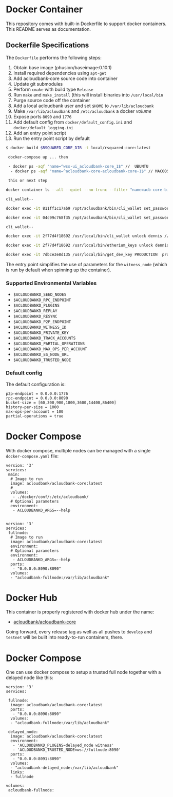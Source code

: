 # Docker Container

This repository comes with built-in Dockerfile to support docker
containers. This README serves as documentation.

## Dockerfile Specifications

The `Dockerfile` performs the following steps:

1. Obtain base image (phusion/baseimage:0.10.1)
2. Install required dependencies using `apt-get`
3. Add acloudbank-core source code into container
4. Update git submodules
5. Perform `cmake` with build type `Release`
6. Run `make` and `make_install` (this will install binaries into `/usr/local/bin`
7. Purge source code off the container
8. Add a local acloudbank user and set `$HOME` to `/var/lib/acloudbank`
9. Make `/var/lib/acloudbank` and `/etc/acloudbank` a docker *volume*
10. Expose ports `8090` and `1776`
11. Add default config from `docker/default_config.ini` and
    `docker/default_logging.ini`
12. Add an entry point script
13. Run the entry point script by default


```sh
$ docker build $RSQUARED_CORE_DIR -t local/rsquared-core:latest

 docker-compose up ... then
 
 - docker ps -aqf "name=^wss-ui_acloudbank-core_1$" //  UBUNTU
  - docker ps -aqf "name=^acloudbank-core-acloudbank-core-1$" // MACOOS

 this or next step

docker container ls --all --quiet --no-trunc --filter "name=acb-core-bitshares-core-1"  // 1st step…

cli_wallet--

docker exec -it 811ff1c17ab9 /opt/acloudbank/bin/cli_wallet set_password. /// Working 2nd macos

docker exec -it 04c99c768f35 /opt/acloudbank/bin/cli_wallet set_password ubuntu

cli_wallet--

docker exec -it 2f77d4f18692 /usr/local/bin/cli_wallet unlock dennis /// Working 2nd step

docker exec -it 2f77d4f18692 /usr/local/bin/etherium_keys unlock dennis /// Working 2nd step

docker exec -it 7dbce3e8d135 /usr/local/bin/get_dev_key PRODUCTION  productionkey6 productionkey7 productionkey8 productionkey9 productionkey10 productionkey11

```

The entry point simplifies the use of parameters for the `witness_node`
(which is run by default when spinning up the container).

### Supported Environmental Variables

* `$ACLOUDBANKD_SEED_NODES`
* `$ACLOUDBANKD_RPC_ENDPOINT`
* `$ACLOUDBANKD_PLUGINS`
* `$ACLOUDBANKD_REPLAY`
* `$ACLOUDBANKD_RESYNC`
* `$ACLOUDBANKD_P2P_ENDPOINT`
* `$ACLOUDBANKD_WITNESS_ID`
* `$ACLOUDBANKD_PRIVATE_KEY`
* `$ACLOUDBANKD_TRACK_ACCOUNTS`
* `$ACLOUDBANKD_PARTIAL_OPERATIONS`
* `$ACLOUDBANKD_MAX_OPS_PER_ACCOUNT`
* `$ACLOUDBANKD_ES_NODE_URL`
* `$ACLOUDBANKD_TRUSTED_NODE`

### Default config



The default configuration is:

    p2p-endpoint = 0.0.0.0:1776
    rpc-endpoint = 0.0.0.0:8090
    bucket-size = [60,300,900,1800,3600,14400,86400]
    history-per-size = 1000
    max-ops-per-account = 100
    partial-operations = true

# Docker Compose

With docker compose, multiple nodes can be managed with a single
`docker-compose.yaml` file:

    version: '3'
    services:
     main:
      # Image to run
      image: acloudbank/acloudbank-core:latest
      # 
      volumes:
       - ./docker/conf/:/etc/acloudbank/
      # Optional parameters
      environment:
       - ACLOUDBANKD_ARGS=--help


    version: '3'
    services:
     fullnode:
      # Image to run
      image: acloudbank/acloudbank-core:latest
      environment:
      # Optional parameters
      environment:
       - ACLOUDBANKD_ARGS=--help
      ports:
       - "0.0.0.0:8090:8090"
      volumes:
      - "acloudbank-fullnode:/var/lib/acloudbank"


# Docker Hub

This container is properly registered with docker hub under the name:

* [acloudbank/acloudbank-core](https://hub.docker.com/r/acloudbank/acloudbank-core/)

Going forward, every release tag as well as all pushes to `develop` and
`testnet` will be built into ready-to-run containers, there.

# Docker Compose

One can use docker compose to setup a trusted full node together with a
delayed node like this:

```
version: '3'
services:

 fullnode:
  image: acloudbank/acloudbank-core:latest
  ports:
   - "0.0.0.0:8090:8090"
  volumes:
  - "acloudbank-fullnode:/var/lib/acloudbank"

 delayed_node:
  image: acloudbank/acloudbank-core:latest
  environment:
   - 'ACLOUDBANKD_PLUGINS=delayed_node witness'
   - 'ACLOUDBANKD_TRUSTED_NODE=ws://fullnode:8090'
  ports:
   - "0.0.0.0:8091:8090"
  volumes:
  - "acloudbank-delayed_node:/var/lib/acloudbank"
  links: 
  - fullnode

volumes:
 acloudbank-fullnode:
```
